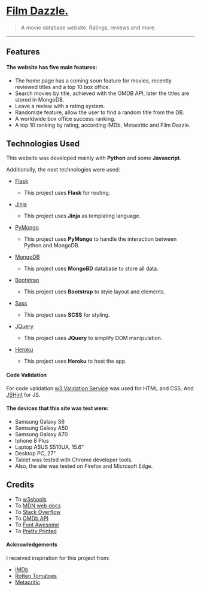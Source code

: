 # [Film Dazzle.](https://filmdazzle.herokuapp.com/)

> A movie database website. Ratings, reviews and more.

---

## Features

#### The website has five main features:

- The home page has a coming soon feature for movies, recently reviewed titles and a top 10 box office.
- Search movies by title, achieved with the OMDB API, later the titles are stored in MongoDB.
- Leave a review with a rating system.
- Randomize feature, allow the user to find a random title from the DB.
- A worldwide box office success ranking.
- A top 10 ranking by rating, according IMDb, Metacritic and Film Dazzle.

## Technologies Used

This website was developed mainly with **Python** and some **Javascript**.

Additionally, the next technologies were used:

- [Flask](https://flask.palletsprojects.com/)

  - This project uses **Flask** for routing.

- [Jinja](https://jinja.palletsprojects.com/en/2.11.x/)

  - This project uses **Jinja** as templating language.

- [PyMongo](https://pymongo.readthedocs.io/en/stable/)

  - This project uses **PyMongo** to handle the interaction between Python and MongoDB.

- [MongoDB](https://www.mongodb.com/)

  - This project uses **MongoBD** database to store all data.

- [Bootstrap](https://getbootstrap.com/)

  - This project uses **Bootstrap** to style layout and elements.

- [Sass](https://sass-lang.com/)

  - This project uses **SCSS** for styling.

- [JQuery](https://jquery.com)

  - This project uses **JQuery** to simplify DOM manipulation.

- [Heroku](https://www.heroku.com/)

  - This project uses **Heroku** to host the app.

#### Code Validation

For code validation [w3 Validation Service](https://w3.org/) was used for HTML and CSS. And [JSHint](https://jshint.com/) for JS.

#### The devices that this site was test were:

- Samsung Galaxy S6
- Samsung Galaxy A50
- Samsung Galaxy A70
- Iphone 8 Plus
- Laptop ASUS S510UA, 15.6"
- Desktop PC, 27"
- Tablet was tested with Chrome developer tools.
- Also, the site was tested on Firefox and Microsoft Edge.

## Credits

- To [w3shools](https://www.w3schools.com/)
- To [MDN web docs](https://developer.mozilla.org/)
- To [Stack Overflow](https://stackoverflow.com/)
- To [OMDb API](http://www.omdbapi.com/)
- To [Font Awesome](https://fontawesome.com/)
- To [Pretty Printed](https://prettyprinted.com/)

#### Acknowledgements

I received inspiration for this project from:

- [IMDb](https://www.imdb.com/)
- [Rotten Tomatoes](https://www.rottentomatoes.com/)
- [Metacritic](https://www.metacritic.com/)

